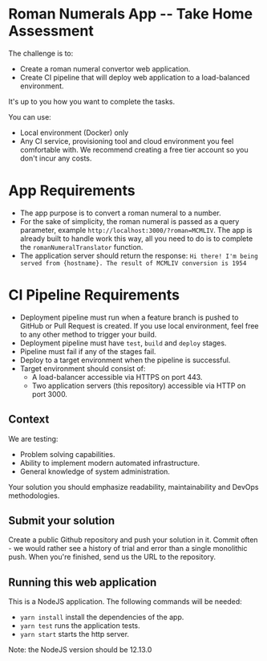 # Roman Numerals App -- Take Home Assessment

The challenge is to:
- Create a roman numeral convertor web application.
- Create CI pipeline that will deploy web application to a load-balanced environment.

It's up to you how you want to complete the tasks.

You can use:
- Local environment (Docker) only
- Any CI service, provisioning tool and cloud environment you feel comfortable with. We recommend creating a free tier account so you don't incur any costs.

# App Requirements

- The app purpose is to convert a roman numeral to a number.
- For the sake of simplicity, the roman numeral is passed as a query parameter, example `http://localhost:3000/?roman=MCMLIV`. The app is already built to handle work this way, all you need to do is to complete the `romanNumeralTranslator` function.
- The application server should return the response: `Hi there! I'm being served from {hostname}. The result of MCMLIV conversion is 1954`

# CI Pipeline Requirements

- Deployment pipeline must run when a feature branch is pushed to GitHub or Pull Request is created. If you use local environment, feel free to any other method to trigger your build.
- Deployment pipeline must have `test`, `build` and `deploy` stages.
- Pipeline must fail if any of the stages fail.
- Deploy to a target environment when the pipeline is successful.
- Target environment should consist of:
  - A load-balancer accessible via HTTPS on port 443.
  - Two application servers (this repository) accessible via HTTP on port 3000.

## Context

We are testing:
- Problem solving capabilities.
- Ability to implement modern automated infrastructure.
- General knowledge of system administration.

Your solution you should emphasize readability, maintainability and DevOps methodologies.

## Submit your solution

Create a public Github repository and push your solution in it. Commit often - we would rather see a history of trial and error than a single monolithic push. When you're finished, send us the URL to the repository.

## Running this web application

This is a NodeJS application. The following commands will be needed:
- `yarn install` install the dependencies of the app.
- `yarn test` runs the application tests.
- `yarn start` starts the http server.

Note: the NodeJS version should be 12.13.0
